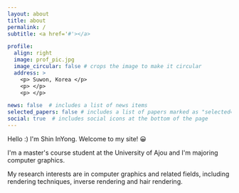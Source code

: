 ```yaml
---
layout: about
title: about
permalink: /
subtitle: <a href='#'></a>

profile:
  align: right
  image: prof_pic.jpg
  image_circular: false # crops the image to make it circular
  address: >
    <p> Suwon, Korea </p>
    <p> </p>
    <p> </p>

news: false  # includes a list of news items
selected_papers: false # includes a list of papers marked as "selected={true}"
social: true  # includes social icons at the bottom of the page
---
```

Hello :) I'm Shin InYong. Welcome to my site! 😀

I'm a master's course student at the University of Ajou and I'm majoring computer graphics.

My research interests are in computer graphics and related fields, including rendering techniques, inverse rendering and hair rendering.
